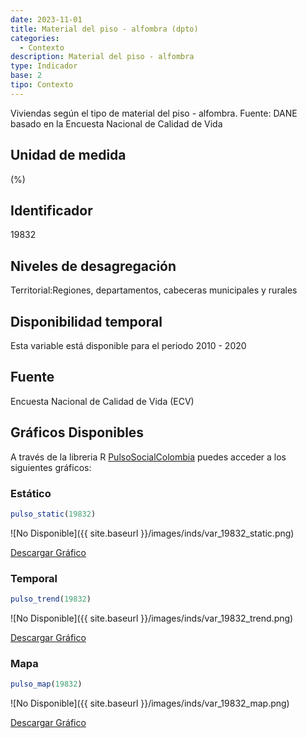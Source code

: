```yaml
---
date: 2023-11-01
title: Material del piso - alfombra (dpto)
categories:
  - Contexto
description: Material del piso - alfombra
type: Indicador
base: 2
tipo: Contexto
--- 
```


Viviendas según el tipo de material del piso - alfombra.
Fuente: DANE basado en la Encuesta Nacional de Calidad de Vida

## Unidad de medida
(%)

## Identificador
19832

## Niveles de desagregación
Territorial:Regiones, departamentos, cabeceras municipales y rurales

## Disponibilidad temporal
Esta variable está disponible para el periodo 2010 - 2020

## Fuente
Encuesta Nacional de Calidad de Vida (ECV)

## Gráficos Disponibles

A través de la libreria R [PulsoSocialColombia](https://github.com/pulsosocialcolombia/PulsoSocialColombia) puedes acceder a los siguientes gráficos:

### Estático

``` R
pulso_static(19832)
```

![No Disponible]({{ site.baseurl }}/images/inds/var_19832_static.png)

<a href='{{ site.baseurl }}/images/inds/var_19832_static.png'>Descargar Gráfico</a>

### Temporal

``` R
pulso_trend(19832)
```

![No Disponible]({{ site.baseurl }}/images/inds/var_19832_trend.png)

<a href='{{ site.baseurl }}/images/inds/var_19832_trend.png'>Descargar Gráfico</a>

### Mapa

``` R
pulso_map(19832)
```

![No Disponible]({{ site.baseurl }}/images/inds/var_19832_map.png)

<a href='{{ site.baseurl }}/images/inds/var_19832_map.png'>Descargar Gráfico</a>